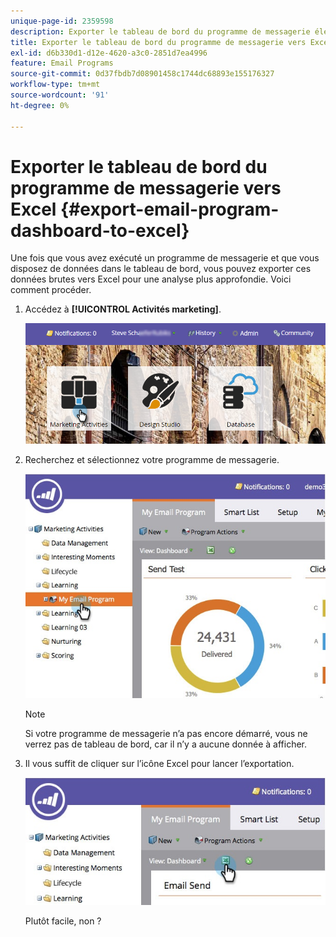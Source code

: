 ```yaml
---
unique-page-id: 2359598
description: Exporter le tableau de bord du programme de messagerie électronique vers Excel - Documents Marketo - Documentation du produit
title: Exporter le tableau de bord du programme de messagerie vers Excel
exl-id: d6b330d1-d12e-4620-a3c0-2851d7ea4996
feature: Email Programs
source-git-commit: 0d37fbdb7d08901458c1744dc68893e155176327
workflow-type: tm+mt
source-wordcount: '91'
ht-degree: 0%

---
```


# Exporter le tableau de bord du programme de messagerie vers Excel {#export-email-program-dashboard-to-excel}

Une fois que vous avez exécuté un programme de messagerie et que vous disposez de données dans le tableau de bord, vous pouvez exporter ces données brutes vers Excel pour une analyse plus approfondie. Voici comment procéder.

1. Accédez à **[!UICONTROL Activités marketing]**.

   ![](assets/login-marketing-activities-1.png)

1. Recherchez et sélectionnez votre programme de messagerie.

   ![](assets/lifecycledashboard.jpg)

   >[!NOTE]
   >
   >Si votre programme de messagerie n’a pas encore démarré, vous ne verrez pas de tableau de bord, car il n’y a aucune donnée à afficher.

1. Il vous suffit de cliquer sur l’icône Excel pour lancer l’exportation.

   ![](assets/lifecycle.jpg)

   Plutôt facile, non ?
